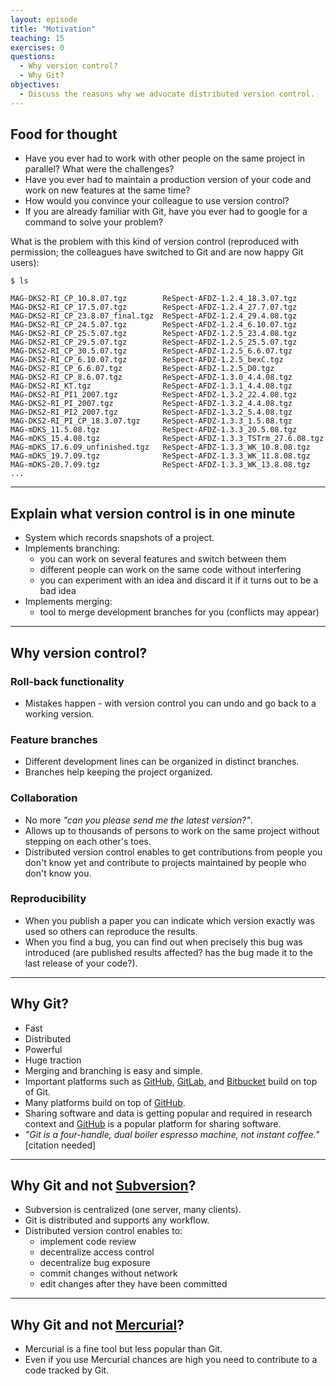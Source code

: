 ```yaml
---
layout: episode
title: "Motivation"
teaching: 15
exercises: 0
questions:
  - Why version control?
  - Why Git?
objectives:
  - Discuss the reasons why we advocate distributed version control.
---
```


## Food for thought

- Have you ever had to work with other people on the same project in parallel? What were the challenges?
- Have you ever had to maintain a production version of your code and work on
  new features at the same time?
- How would you convince your colleague to use version control?
- If you are already familiar with Git, have you ever had to google for
  a command to solve your problem?

What is the problem with this kind of version control (reproduced with
permission; the colleagues have switched to Git and are now happy Git users):

```shell
$ ls

MAG-DKS2-RI_CP_10.8.07.tgz        ReSpect-AFDZ-1.2.4_18.3.07.tgz
MAG-DKS2-RI_CP_17.5.07.tgz        ReSpect-AFDZ-1.2.4_27.7.07.tgz
MAG-DKS2-RI_CP_23.8.07_final.tgz  ReSpect-AFDZ-1.2.4_29.4.08.tgz
MAG-DKS2-RI_CP_24.5.07.tgz        ReSpect-AFDZ-1.2.4_6.10.07.tgz
MAG-DKS2-RI_CP_25.5.07.tgz        ReSpect-AFDZ-1.2.5_23.4.08.tgz
MAG-DKS2-RI_CP_29.5.07.tgz        ReSpect-AFDZ-1.2.5_25.5.07.tgz
MAG-DKS2-RI_CP_30.5.07.tgz        ReSpect-AFDZ-1.2.5_6.6.07.tgz
MAG-DKS2-RI_CP_6.10.07.tgz        ReSpect-AFDZ-1.2.5_bexC.tgz
MAG-DKS2-RI_CP_6.6.07.tgz         ReSpect-AFDZ-1.2.5_D0.tgz
MAG-DKS2-RI_CP_8.6.07.tgz         ReSpect-AFDZ-1.3.0_4.4.08.tgz
MAG-DKS2-RI_KT.tgz                ReSpect-AFDZ-1.3.1_4.4.08.tgz
MAG-DKS2-RI_PI1_2007.tgz          ReSpect-AFDZ-1.3.2_22.4.08.tgz
MAG-DKS2-RI_PI_2007.tgz           ReSpect-AFDZ-1.3.2_4.4.08.tgz
MAG-DKS2-RI_PI2_2007.tgz          ReSpect-AFDZ-1.3.2_5.4.08.tgz
MAG-DKS2-RI_PI_CP_18.3.07.tgz     ReSpect-AFDZ-1.3.3_1.5.08.tgz
MAG-mDKS_11.5.08.tgz              ReSpect-AFDZ-1.3.3_20.5.08.tgz
MAG-mDKS_15.4.08.tgz              ReSpect-AFDZ-1.3.3_TSTrm_27.6.08.tgz
MAG-mDKS_17.6.09_unfinished.tgz   ReSpect-AFDZ-1.3.3_WK_10.8.08.tgz
MAG-mDKS_19.7.09.tgz              ReSpect-AFDZ-1.3.3_WK_11.8.08.tgz
MAG-mDKS-20.7.09.tgz              ReSpect-AFDZ-1.3.3_WK_13.8.08.tgz
...
```

---

## Explain what version control is in one minute

- System which records snapshots of a project.
- Implements branching:
  - you can work on several features and switch between them
  - different people can work on the same code without interfering
  - you can experiment with an idea and discard it if it turns out to be a bad idea
- Implements merging:
  - tool to merge development branches for you (conflicts may appear)

---

## Why version control?

### Roll-back functionality

- Mistakes happen - with version control you can undo and go back to a working version.


### Feature branches

- Different development lines can be organized in distinct branches.
- Branches help keeping the project organized.


### Collaboration

- No more *"can you please send me the latest version?"*.
- Allows up to thousands of persons to work on the same project without stepping on each other's toes.
- Distributed version control enables to get contributions from people you
  don't know yet and contribute to projects maintained by people who don't know
  you.


### Reproducibility

- When you publish a paper you can indicate which version exactly was used so
  others can reproduce the results.
- When you find a bug, you can find out when precisely this bug was introduced
  (are published results affected? has the bug made it to the last release of your code?).

---

## Why Git?

- Fast
- Distributed
- Powerful
- Huge traction
- Merging and branching is easy and simple.
- Important platforms such as [GitHub](https://github.com), [GitLab](https://gitlab.com), and [Bitbucket](https://bitbucket.org)
  build on top of Git.
- Many platforms build on top of [GitHub](https://github.com).
- Sharing software and data is getting popular and required in research context
  and [GitHub](https://github.com) is a popular platform for sharing software.
- *"Git is a four-handle, dual boiler espresso machine, not instant coffee."* [citation needed]

---

## Why Git and not [Subversion](https://subversion.apache.org)?

- Subversion is centralized (one server, many clients).
- Git is distributed and supports any workflow.
- Distributed version control enables to:
    - implement code review
    - decentralize access control
    - decentralize bug exposure
    - commit changes without network
    - edit changes after they have been committed

---

## Why Git and not [Mercurial](https://www.mercurial-scm.org)?

- Mercurial is a fine tool but less popular than Git.
- Even if you use Mercurial chances are high you need to contribute to a code tracked by Git.

